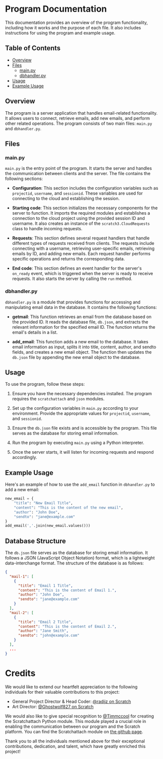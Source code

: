 # Program Documentation

This documentation provides an overview of the program functionality, including how it works and the purpose of each file. It also includes instructions for using the program and example usage.

## Table of Contents
- [Overview](#overview)
- [Files](#files)
  - [main.py](#mainpy)
  - [dbhandler.py](#dbhandlerpy)
- [Usage](#usage)
- [Example Usage](#example-usage)

## Overview<a name="overview"></a>
The program is a server application that handles email-related functionality. It allows users to connect, retrieve emails, add new emails, and perform other related operations. The program consists of two main files: `main.py` and `dbhandler.py`.

## Files<a name="files"></a>

### main.py<a name="mainpy"></a>
`main.py` is the entry point of the program. It starts the server and handles the communication between clients and the server. The file contains the following sections:

- **Configuration**: This section includes the configuration variables such as `projectid`, `username`, and `sessionid`. These variables are used for connecting to the cloud and establishing the session.

- **Starting code**: This section initializes the necessary components for the server to function. It imports the required modules and establishes a connection to the cloud project using the provided session ID and username. It also creates an instance of the `scratch3.CloudRequests` class to handle incoming requests.

- **Requests**: This section defines several request handlers that handle different types of requests received from clients. The requests include connecting with a username, retrieving user-specific emails, retrieving emails by ID, and adding new emails. Each request handler performs specific operations and returns the corresponding data.

- **End code**: This section defines an event handler for the server's `on_ready` event, which is triggered when the server is ready to receive requests. It also starts the server by calling the `run` method.

### dbhandler.py<a name="dbhandlerpy"></a>
`dbhandler.py` is a module that provides functions for accessing and manipulating email data in the database. It contains the following functions:

- **getmail**: This function retrieves an email from the database based on the provided ID. It reads the database file, `db.json`, and extracts the relevant information for the specified email ID. The function returns the email's details in a list.

- **add_email**: This function adds a new email to the database. It takes email information as input, splits it into title, content, author, and sendto fields, and creates a new email object. The function then updates the `db.json` file by appending the new email object to the database.

## Usage<a name="usage"></a>
To use the program, follow these steps:

1. Ensure you have the necessary dependencies installed. The program requires the `scratchattach` and `json` modules.

2. Set up the configuration variables in `main.py` according to your environment. Provide the appropriate values for `projectid`, `username`, and `sessionid`.

3. Ensure the `db.json` file exists and is accessible by the program. This file serves as the database for storing email information.

4. Run the program by executing `main.py` using a Python interpreter.

5. Once the server starts, it will listen for incoming requests and respond accordingly.

## Example Usage<a name="example-usage"></a>
Here's an example of how to use the `add_email` function in `dbhandler.py` to add a new email:

```python
new_email = {
    "title": "New Email Title",
    "content": "This is the content of the new email",
    "author": "John Doe",
    "sendto": "jane@example.com"
}
add_email(','.join(new_email.values()))
```

## Database Structure

The `db.json` file serves as the database for storing email information. It follows a JSON (JavaScript Object Notation) format, which is a lightweight data-interchange format. The structure of the database is as follows:

```json
{
  "mail-1": [
    {
      "title": "Email 1 Title",
      "content": "This is the content of Email 1.",
      "author": "John Doe",
      "sendto": "jane@example.com"
    }
  ],
  "mail-2": [
    {
      "title": "Email 2 Title",
      "content": "This is the content of Email 2.",
      "author": "Jane Smith",
      "sendto": "john@example.com"
    }
  ],
  ...
}
```

# Credits

We would like to extend our heartfelt appreciation to the following individuals for their valuable contributions to this project:

- General Project Director & Head Coder: [@radijz on Scratch](https://scratch.mit.edu/users/radijz)
- Art Director: [@Ghostwolf827 on Scratch](https://scratch.mit.edu/users/Ghostwolf827)

We would also like to give special recognition to [@Timmccool](https://scratch.mit.edu/users/Timmccool) for creating the Scratchattach Python module. This module played a crucial role in enabling the communication between our program and the Scratch platform. You can find the Scratchattach module on [the github page](https://github.com/timmccool/scratchattach).

Thank you to all the individuals mentioned above for their exceptional contributions, dedication, and talent, which have greatly enriched this project!
